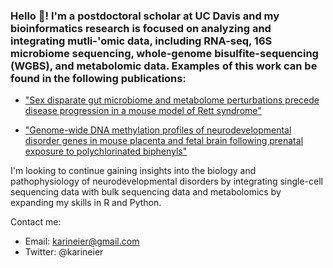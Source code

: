 ### Hello 👋! I'm a postdoctoral scholar at UC Davis and my bioinformatics research is focused on analyzing and integrating mutli-'omic data, including RNA-seq, 16S microbiome sequencing, whole-genome bisulfite-sequencing (WGBS), and metabolomic data. Examples of this work can be found in the following publications:

* ["Sex disparate gut microbiome and metabolome perturbations precede disease progression in a mouse model of Rett syndrome"](https://rdcu.be/cDkCI)

* ["Genome-wide DNA methylation profiles of neurodevelopmental disorder genes in mouse placenta and fetal brain following prenatal exposure to polychlorinated biphenyls"](https://www.biorxiv.org/content/10.1101/2021.05.27.446011v1)

I'm looking to continue gaining insights into the biology and pathophysiology of neurodevelopmental disorders by integrating single-cell sequencing data with bulk sequencing data and metabolomics by expanding my skills in R and Python. 

Contact me: 
* Email: karineier@gmail.com 
* Twitter: @karineier

<!--
**karineier/karineier** is a ✨ _special_ ✨ repository because its `README.md` (this file) appears on your GitHub profile.

Here are some ideas to get you started:

- 🔭 I’m currently working on ...
- 🌱 I’m currently learning ...
- 👯 I’m looking to collaborate on ...
- 🤔 I’m looking for help with ...
- 💬 Ask me about ...
- 📫 How to reach me: ...
- 😄 Pronouns: ...
- ⚡ Fun fact: ...
-->
